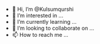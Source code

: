 - 👋 Hi, I’m @Kulsumqurshi
- 👀 I’m interested in ...
- 🌱 I’m currently learning ...
- 💞️ I’m looking to collaborate on ...
- 📫 How to reach me ...

<!---
Kulsumqurshi/Kulsumqurshi is a ✨ special ✨ repository because its `README.md` (this file) appears on your GitHub profile.
You can click the Preview link to take a look at your changes.
--->
